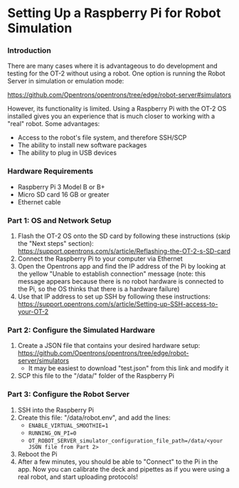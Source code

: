 # Setting Up a Raspberry Pi for Robot Simulation

### Introduction
There are many cases where it is advantageous to do development and testing for the OT-2 without using a robot. One option is running the Robot Server in simulation or emulation mode:

https://github.com/Opentrons/opentrons/tree/edge/robot-server#simulators

However, its functionality is limited. Using a Raspberry Pi with the OT-2 OS installed gives you an experience that is much closer to working with a "real" robot. Some advantages:
* Access to the robot's file system, and therefore SSH/SCP
* The ability to install new software packages
* The ability to plug in USB devices

### Hardware Requirements
* Raspberry Pi 3 Model B or B+
* Micro SD card 16 GB or greater
* Ethernet cable

### Part 1: OS and Network Setup
1. Flash the OT-2 OS onto the SD card by following these instructions (skip the "Next steps" section): https://support.opentrons.com/s/article/Reflashing-the-OT-2-s-SD-card
2. Connect the Raspberry Pi to your computer via Ethernet
3. Open the Opentrons app and find the IP address of the Pi by looking at the yellow "Unable to establish connection" message (note: this message appears because there is no robot hardware is connected to the Pi, so the OS thinks that there is a hardware failure)
4. Use that IP address to set up SSH by following these instructions: https://support.opentrons.com/s/article/Setting-up-SSH-access-to-your-OT-2

### Part 2: Configure the Simulated Hardware
1. Create a JSON file that contains your desired hardware setup: https://github.com/Opentrons/opentrons/tree/edge/robot-server/simulators
   - It may be easiest to download "test.json" from this link and modify it
2. SCP this file to the "/data/" folder of the Raspberry Pi

### Part 3: Configure the Robot Server
1. SSH into the Raspberry Pi
2. Create this file: "/data/robot.env", and add the lines:
   - `ENABLE_VIRTUAL_SMOOTHIE=1`
   - `RUNNING_ON_PI=0`
   - `OT_ROBOT_SERVER_simulator_configuration_file_path=/data/<your JSON file from Part 2>`
3. Reboot the Pi
4. After a few minutes, you should be able to "Connect" to the Pi in the app. Now you can calibrate the deck and pipettes as if you were using a real robot, and start uploading protocols!
